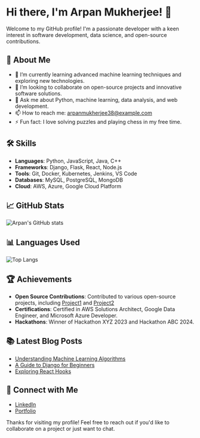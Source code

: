 # Hi there, I'm Arpan Mukherjee! 👋

Welcome to my GitHub profile! I'm a passionate developer with a keen interest in software development, data science, and open-source contributions.

## 🚀 About Me

- 🌱 I’m currently learning advanced machine learning techniques and exploring new technologies.
- 👯 I’m looking to collaborate on open-source projects and innovative software solutions.
- 💬 Ask me about Python, machine learning, data analysis, and web development.
- 📫 How to reach me: [arpanmukherjee38@example.com](mailto:arpanmukherjee38@example.com)
- ⚡ Fun fact: I love solving puzzles and playing chess in my free time.

## 🛠️ Skills

- **Languages**: Python, JavaScript, Java, C++
- **Frameworks**: Django, Flask, React, Node.js
- **Tools**: Git, Docker, Kubernetes, Jenkins, VS Code
- **Databases**: MySQL, PostgreSQL, MongoDB
- **Cloud**: AWS, Azure, Google Cloud Platform

## 📈 GitHub Stats

![Arpan's GitHub stats](https://github-readme-stats.vercel.app/api?username=arpanmukherjee38&show_icons=true&theme=radical)

## 📊 Languages Used

![Top Langs](https://github-readme-stats.vercel.app/api/top-langs/?username=arpanmukherjee38&layout=compact&theme=radical)

## 🏆 Achievements

- **Open Source Contributions**: Contributed to various open-source projects, including [Project1](https://tojo.onrender.com) and [Project2](https://arpanmukherjee38.github.io/-My-Portfolio/)
- **Certifications**: Certified in AWS Solutions Architect, Google Data Engineer, and Microsoft Azure Developer.
- **Hackathons**: Winner of Hackathon XYZ 2023 and Hackathon ABC 2024.

## 📚 Latest Blog Posts

<!-- BLOG-POST-LIST:START -->
- [Understanding Machine Learning Algorithms](https://example.com/understanding-machine-learning-algorithms)
- [A Guide to Django for Beginners](https://example.com/guide-to-django-for-beginners)
- [Exploring React Hooks](https://example.com/exploring-react-hooks)
<!-- BLOG-POST-LIST:END -->

## 📢 Connect with Me

- [LinkedIn](https://www.linkedin.com/in/arpan-mukherjee-0198ba2a2)
- [Portfolio](https://arpanmukherjee38.github.io/-My-Portfolio/)

Thanks for visiting my profile! Feel free to reach out if you'd like to collaborate on a project or just want to chat.
